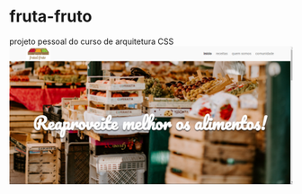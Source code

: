 # fruta-fruto
projeto pessoal do curso de arquitetura CSS
<img src="/arquitetura-css-aula4/4.4/assets/img/telaConcluida.png" alt="My telaConcluida"/>